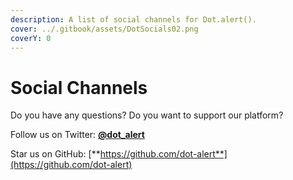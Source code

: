 ```yaml
---
description: A list of social channels for Dot.alert().
cover: ../.gitbook/assets/DotSocials02.png
coverY: 0
---
```


# Social Channels

Do you have any questions? Do you want to support our platform?

Follow us on Twitter: [**@dot\_alert**](https://twitter.com/dot\_alert)

Star us on GitHub: [**https://github.com/dot-alert**](https://github.com/dot-alert)

